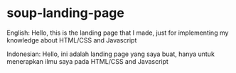 # soup-landing-page

English:
Hello, this is the landing page that I made, just for implementing my knowledge about HTML/CSS and Javascript

Indonesian:
Hello, ini adalah landing page yang saya buat, hanya untuk menerapkan ilmu saya pada HTML/CSS and Javascript
